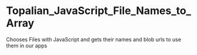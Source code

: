 # Topalian_JavaScript_File_Names_to_Array
Chooses Files with JavaScript and gets their names and blob urls to use them in our apps

